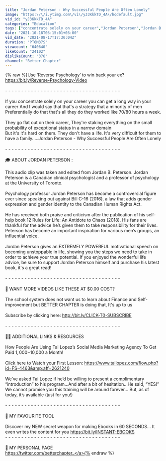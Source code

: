 ```yaml
---
title: "Jordan Peterson - Why Successful People Are Often Lonely"
image: "https:\/\/i.ytimg.com\/vi\/yJ3KkkTD_4A\/hqdefault.jpg"
vid_id: "yJ3KkkTD_4A"
categories: "Education"
tags: ["concentrate solely on your career","Jordan Peterson","Jordan B. Peterson"]
date: "2021-10-18T03:15:01+03:00"
vid_date: "2021-08-17T17:30:04Z"
duration: "PT6M37S"
viewcount: "640640"
likeCount: "24102"
dislikeCount: "376"
channel: "Better Chapter"
---
```

{% raw %}Use ‘Reverse Psychology’ to win back your ex? <a rel="nofollow" target="blank" href="https://bit.ly/Reverse-Psychology-Video">https://bit.ly/Reverse-Psychology-Video</a><br /><br />- - - - - - - - - - - - - - - - - - - - - - - - - - - - - - - - - - - -<br /><br />If you concentrate solely on your career you can get a long way in your career And I would say that that's a strategy that a minority of men<br />Preferentially do that that's all they do they worked like 70/80 hours a week. <br /><br />They go flat out on their career, They're staking everything on the small probability of exceptional status in a narrow domain<br />But it's it's hard on them. They don't have a life. It's very difficult for them to have a family.....Jordan Peterson - Why Successful People Are Often Lonely<br /><br />- - - - - - - - - - - - - - - - - - - - - - - - - - - - - - - - - - - -<br /><br />🎓 ABOUT JORDAN PETERSON :<br /><br />This audio clip was taken and edited from Jordan B. Peterson. Jordan Peterson is a Canadian clinical psychologist and a professor of psychology at the University of Toronto. <br /><br />Psychology professor Jordan Peterson has become a controversial figure ever since speaking out against Bill C-16 (2016), a law that adds gender expression and gender identity to the Canadian Human Rights Act. <br /><br />He has received both praise and criticism after the publication of his self-help book 12 Rules for Life: An Antidote to Chaos (2018). His fans are thankful for the advice he’s given them to take responsibility for their lives. Peterson has become an important inspiration for various men’s groups, an influential voice.<br /><br />Jordan Peterson gives an EXTREMELY POWERFUL motivational speech on becoming unstoppable in life, showing you the steps we need to take in order to achieve your true potential. If you enjoyed the wonderful life advice, be sure to support Jordan Peterson himself and purchase his latest book, it's a great read! <br /><br />- - - - - - - - - - - - - - - - - - - - - - - - - - - - - - - - - - - -<br /><br />🔔 WANT MORE VIDEOS LIKE THESE AT $0.00 COST?<br /><br />The school system does not want us to learn about Finance and Self-improvement but BETTER CHAPTER is doing that, It's up to us<br /><br />Subscribe by clicking here: <a rel="nofollow" target="blank" href="http://bit.ly/CLICK-T0-SUBSCRIBE">http://bit.ly/CLICK-T0-SUBSCRIBE</a><br /><br />- - - - - - - - - - - - - - - - - - - - - - - - - - - - - - - - - - - -<br /><br />👨‍💻 ADDITIONAL LINKS &amp; RESOURCES<br /><br />How People Are Using Tai Lopez’s Social Media Marketing Agency To Get Paid $1,000-$10,000 a Month!<br /><br />Click here to Watch your First Lesson: <a rel="nofollow" target="blank" href="https://www.tailopez.com/flow.php?id=FS-4463&amp;aff=2621240">https://www.tailopez.com/flow.php?id=FS-4463&amp;aff=2621240</a><br /><br />We’ve asked Tai Lopez if he’d be willing to present a complimentary “introduction” to his program…And after a bit of hesitation…He said, “YES!” We cannot promise you this training will be around forever… But, as of today, it’s available (just for you!)<br /><br />- - - - - - - - - - - - - - - - - - - - - - - - - - - - - - - - - - - -<br /><br />🤖 MY FAVOURITE TOOL<br /><br />Discover my NEW secret weapon for making Ebooks in 60 SECONDS... It even writes the content for you <a rel="nofollow" target="blank" href="https://bit.ly/INSTANT-EBOOKS">https://bit.ly/INSTANT-EBOOKS</a><br />- - - - - - - - - - - - - - - - - - - - - - - - - - - - - - - - - - - -<br /><br />👀 MY PERSONAL PAGE <br /><a rel="nofollow" target="blank" href="https://twitter.com/betterchapter_">https://twitter.com/betterchapter_</a>{% endraw %}
